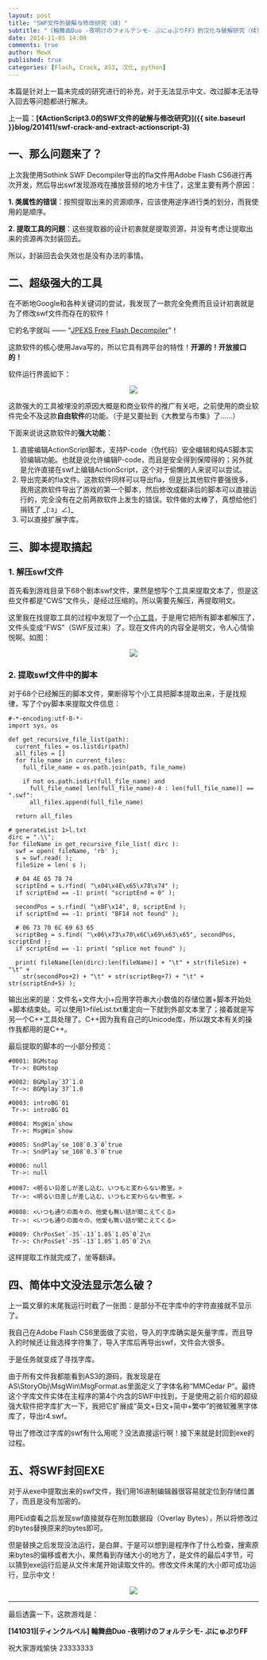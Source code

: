```yaml
---
layout: post
title: "SWF文件的破解与修改研究（续）"
subtitle: "《輪舞曲Duo -夜明けのフォルテシモ- ぷにゅぷりFF》的汉化与破解研究（续）"
date: 2014-11-05 14:00
comments: true
author: MewX
published: true
categories: [Flash, Crack, AS3, 汉化, python]
---
```


本篇是针对上一篇未完成的研究进行的补充，对于无法显示中文、改过脚本无法导入回去等问题都进行解决。

上一篇：**[《ActionScript3.0的SWF文件的破解与修改研究》]({{ site.baseurl }}blog/201411/swf-crack-and-extract-actionscript-3)**

## 一、那么问题来了？

上次我使用Sothink SWF Decompiler导出的fla文件用Adobe Flash CS6进行再次开发，然后导出swf发现游戏在播放音频的地方卡住了，这里主要有两个原因：

**1. 类属性的错误**：按照提取出来的资源顺序，应该使用逆序进行类的划分，而我使用的是顺序。

**2. 提取工具的问题**：这些提取器的设计初衷就是提取资源，并没有考虑让提取出来的资源再次封装回去。

所以，封装回去会失效也是没有办法的事情。

## 二、超级强大的工具

在不断地Google和各种关键词的尝试，我发现了一款完全免费而且设计初衷就是为了修改swf文件而存在的软件！

它的名字就叫 —— “[JPEXS Free Flash Decompiler](http://www.free-decompiler.com/flash/)”！

这款软件的核心使用Java写的，所以它具有跨平台的特性！**开源的！开放接口的！**

软件运行界面如下：

<center><a href="{{ site.cdn }}imgs/201411/09-jpexs-free-flash-decompiler.png" target="_blank"><img src="{{ site.cdn }}imgs/201411/09-jpexs-free-flash-decompiler.png" style="max-width:100%;"/></a></center>

这款强大的工具被埋没的原因大概是和商业软件的推广有关吧，之前使用的商业软件完全不及这款**自由软件**的功能。（于是又要扯到《大教堂与市集》了……）

下面来说说这款软件的**强大功能**：

1. 直接编辑ActionScript脚本，支持P-code（伪代码）安全编辑和纯AS脚本实验编辑功能。也就是说允许编辑P-code，而且是安全得到保障得的；另外就是允许直接在swf上编辑ActionScript，这个对于偷懒的人来说可以尝试。
2. 导出完美的fla文件。这款软件同样可以导出fla，但是比其他软件要强很多，我用这款软件导出了游戏的第一个脚本，然后修改成翻译后的脚本可以直接运行的，完全没有在之前两款软件上发生的错误。软件做的太棒了，真想给他们捐钱了 \_(:з」∠)\_
3. 可以直接扩展字库。

## 三、脚本提取搞起

### 1. 解压swf文件

首先看到游戏目录下68个剧本swf文件，果然是想写个工具来提取文本了，但是这些文件都是“CWS”文件头，是经过压缩的。所以需要先解压，再提取明文。

这里我在找提取工具的过程中发现了一个[小工具](http://hp.vector.co.jp/authors/VA020429/ffmpeg/swf_comp.html)，于是用它把所有脚本都解压了，文件头变成“FWS”（SWF反过来）了。现在文件内的内容全是明文，令人心情愉悦啊。如图：

<center><a href="{{ site.cdn }}imgs/201411/10-raw-content.png" target="_blank"><img src="{{ site.cdn }}imgs/201411/10-raw-content.png" style="max-width:100%;"/></a></center>

### 2. 提取swf文件中的脚本

对于68个已经解压的脚本文件，果断得写个小工具把脚本提取出来，于是找规律，写了个py脚本来提取文件信息：

    #-*-encoding:utf-8-*-
    import sys, os

    def get_recursive_file_list(path):
      current_files = os.listdir(path)
      all_files = []
      for file_name in current_files:
        full_file_name = os.path.join(path, file_name)

        if not os.path.isdir(full_file_name) and
          full_file_name[ len(full_file_name)-4 : len(full_file_name)] == ".swf":
          all_files.append(full_file_name)

      return all_files

    # generateList 1>l.txt
    dirc = ".\\";
    for fileName in get_recursive_file_list( dirc ):
      swf = open( fileName, 'rb' );
      s = swf.read( );
      fileSize = len( s );

      # 04 4E 65 78 74
      scriptEnd = s.rfind( "\x04\x4E\x65\x78\x74" );
      if scriptEnd == -1: print( "scriptEnd = 0" );

      secondPos = s.rfind( "\xBF\x14", 0, scriptEnd );
      if scriptEnd == -1: print( "BF14 not found" );

      # 06 73 70 6C 69 63 65
      scriptBeg = s.find( "\x06\x73\x70\x6C\x69\x63\x65", secondPos, scriptEnd );
      if scriptEnd == -1: print( "splice not found" );

      print( fileName[len(dirc):len(fileName)] + "\t" + str(fileSize) + "\t" +
        str(secondPos+2) + "\t" + str(scriptBeg+7) + "\t" + str(scriptEnd+5) );

输出出来的是：文件名+文件大小+应用字符串大小数值的存储位置+脚本开始处+脚本结束处。可以使用1>fileList.txt重定向一下就到外部文本里了；接着就是写另一个C++工具处理了。C++因为我有自己的Unicode库，所以跟文本有关的操作我都用的是C++。

最后提取的脚本的一小部分预览：

    #0001: BGMstop
     Tr->: BGMstop

    #0002: BGMplay`37`1.0
     Tr->: BGMplay`37`1.0

    #0003: introBG`01
     Tr->: introBG`01

    #0004: MsgWin`show
     Tr->: MsgWin`show

    #0005: SndPlay`se_108`0.3`0`true
     Tr->: SndPlay`se_108`0.3`0`true

    #0006: null
     Tr->: null

    #0007: <明るい日差しが差し込む、いつもと変わらない教室。>
     Tr->: <明るい日差しが差し込む、いつもと変わらない教室。>

    #0008: <いつも通りの面々の、他愛も無い話が聞こえてくる>
     Tr->: <いつも通りの面々の、他愛も無い話が聞こえてくる>

    #0009: ChrPosSet`-35`-13`1.05`1.05`0`2\n
     Tr->: ChrPosSet`-35`-13`1.05`1.05`0`2\n

这样提取工作就完成了，坐等翻译。

## 四、简体中文没法显示怎么破？

上一篇文章的末尾我运行时截了一张图：是部分不在字库中的字符直接就不显示了。

我自己在Adobe Flash CS6里面做了实验，导入的字库确实是矢量字库，而且导入的时候还让我选择字符集了，导入字库后再导出swf，文件会大很多。

于是任务就变成了寻找字库。

由于所有文件我都能看到AS3的源码，我发现是在AS\\StoryObj\\MsgWin\\MsgFormat.as里面定义了字体名称“MMCedar P”。最终这个字库文件实体在主程序的第4个内含的SWF中找到，于是使用之前介绍的超级强大软件把字库扩大一下，我把它扩展成“英文+日文+简中+繁中”的微软雅黑字体库了，导出r4.swf。

导出了修改过字库的swf有什么用呢？没法直接运行啊！接下来就是封回到exe的过程。

## 五、将SWF封回EXE

对于从exe中提取出来的swf文件，我们用16进制编辑器很容易就定位到存储位置了，而且是没有加密的。

用PEid查看之后发现swf直接就存在附加数据段（Overlay Bytes），所以将修改过的bytes替换原来的bytes即可。

但是替换之后发现没法运行，是白屏，于是可以想到是程序作了什么检查，搜索原来bytes的偏移或者大小，果然看到存储大小的地方了，是文件的最后4字节，可以猜到exe运行后是从文件末尾开始读取文件的。修改文件末尾的大小即可成功运行，显示中文！

<center><img src="{{ site.cdn }}imgs/201411/11-game-support-chinese.png" style="max-width:100%;"/></center>

----

最后透露一下，这款游戏是：

**[141031][ティンクルベル] 輪舞曲Duo -夜明けのフォルテシモ- ぷにゅぷりFF**

祝大家游戏愉快 23333333
